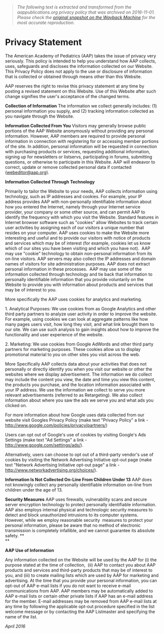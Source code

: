 > *The following text is extracted and transformed from the aappublications.org privacy policy that was archived on 2016-11-01. Please check the [original snapshot on the Wayback Machine](https://web.archive.org/web/20161101082618id_/https%3A//www.aap.org/en-us/Pages/Privacy-Statement.aspx%3Fnfstatus%3D401%26nftoken%3D00000000-0000-0000-0000-000000000000%26nfstatusdescription%3DERROR%253a%2BNo%2Blocal%2Btoken) for the most accurate reproduction.*

# Privacy Statement

The American Academy of Pediatrics (AAP) takes the issue of privacy very seriously. This policy is intended to help you understand how AAP collects, uses, safeguards and discloses the information collected on our Website. This Privacy Policy does not apply to the use or disclosure of information that is collected or obtained through means other than this Website.

AAP reserves the right to revise this privacy statement at any time by posting a revised statement on this Website. Use of this Website after such change signifies the user's acceptance of the changed terms.

 **Collection of Information** The information we collect generally includes: (1) personal information you supply, and (2) tracking information collected as you navigate through the Website.

 **Information Collected From You** Visitors may generally browse public portions of the AAP Website anonymously without providing any personal information. However, AAP members are required to provide personal information in connection with registering for or accessing member portions of the site. In addition, personal information will be requested in connection with purchasing products or services, requesting additional information, signing up for newsletters or listservs, participating in forums, submitting questions, or otherwise to participate in this Website. AAP will endeavor to correct, update or remove collected personal data if contacted ([webeditor@aap.org](mailto:webmaster@aap.org)).

 **Information Collected Through Technology**

Primarily to tailor the Website to your needs, AAP collects information using technology, such as IP addresses and cookies. For example, your IP address provides AAP with non-personally identifiable information about how you entered the Internet, namely through your Internet service provider, your company or some other source, and can permit AAP to identify the frequency with which you visit the Website. Standard features in Internet browser software such as "cookies" allow Websites to track certain user activities by assigning each of our visitors a unique number that resides on your computer. AAP uses cookies to make the Website more interesting and useful and to provide our visitors with notice of products and services which may be of interest (for example, cookies let us know which of our sites you have been visiting and which you have not).  AAP may use "cookie" technology to obtain non-personal information from its on-line visitors. AAP servers may also collect the IP addresses and domain names of visitors for site administration purposes. AAP does not extract personal information in these processes.  AAP may use some of the information collected through technology and tie back that information to personally identifiable information that you provide voluntarily on the Website to provide you with information about products and services that may be of interest to you.

More specifically the AAP uses cookies for analytics and marketing. 

1\. Analytical Purposes: We use cookies from as Google Analytics and other third party partners to analyze user activity in order to improve the website. For example, using cookies we can look at aggregate patterns like how many pages users visit, how long they visit, and what link brought them to our site. We can use such analysis to gain insights about how to improve the functionality and user experience of the website.

2\. Marketing: We use cookies from Google AdWords and other third party partners for marketing purposes. These cookies allow us to display promotional material to you on other sites you visit across the web.

More Specifically AAP collects data about your activities that does not personally or directly identify you when you visit our website or other the websites where we display advertisement. The information we do collect may include the content you view, the date and time you view this content, the products you purchase, and the location information associated with your IP address. We use the information we collect to serve you more relevant advertisements (referred to as Retargeting). We also collect information about where you saw the ads we serve you and what ads you clicked on.

For more information about how Google uses data collected from our website visit Googles Privacy Policy (make text "Privacy Policy" a link - <http://www.google.com/policies/privacy/partners/>)

Users can opt out of Google's use of cookies by visiting Google's Ads Settings (make text "Ad Settings" a link - <http://www.google.com/settings/ads/>). 

Alternatively, users can choose to opt out of a third-party vendor's use of cookies by visiting the Network Advertising Initiative opt-out page (make text "Network Advertising Initiative opt-out page" a link - <http://www.networkadvertising.org/choices/>).

 **Information Is Not Collected On-Line From Children Under 13** AAP does not knowingly collect any personally identifiable information on-line from children under the age of 13.

 **Security Measures** AAP uses firewalls, vulnerability scans and secure server encryption technology to protect personally identifiable information.  AAP also employs internal physical and technologic security measures to detect and block unauthorized intrusions to its computer systems.  However, while we employ reasonable security  measures to protect your personal information, please be aware that no method of electronic transmission is completely infallible, and we cannot guarantee its absolute safety. **  
**

 **AAP Use of Information**

Any information collected on the Website will be used by the AAP for (i) the purpose stated at the time of collection,  (ii) AAP to contact you about AAP products and services and third-party products that may be of interest to you, and (iii) to create mailing lists which are used by AAP for marketing and advertising. At the time that you provide your personal information, you can opt-out of AAP e-mail lists if you do not want to receive e-mail communications from AAP. AAP members may be automatically added to AAP e-mail lists or certain other private lists if AAP has an e-mail address for the member. E-mail addresses may be removed from AAP e-mail lists at any time by following the applicable opt-out procedure specified in the list welcome message or by contacting the AAP Listmaster and specifying the name of the list. ​

_​April 2016_
